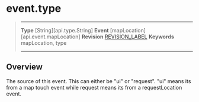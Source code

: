 
# event.type

> --------------------- ------------------------------------------------------------------------------------------
> __Type__              [String][api.type.String]
> __Event__             [mapLocation][api.event.mapLocation]
> __Revision__          [REVISION_LABEL](REVISION_URL)
> __Keywords__          mapLocation, type
> --------------------- ------------------------------------------------------------------------------------------

## Overview

The source of this event.  This can either be "ui" or "request".  "ui" means its from a map touch event while request means its from a requestLocation event.